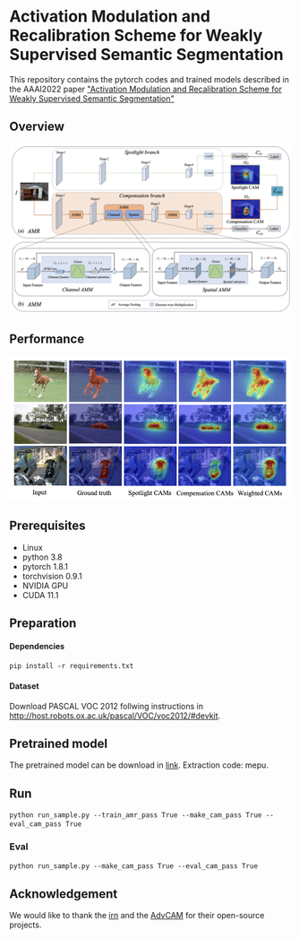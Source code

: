 # Activation Modulation and Recalibration Scheme for Weakly Supervised Semantic Segmentation

This repository contains the pytorch codes and trained models described in the AAAI2022 paper ["Activation Modulation and Recalibration Scheme for Weakly Supervised Semantic Segmentation"](https://arxiv.org/abs/2112.08996)

## Overview

![overview](img/framework.png)

## Performance

![performance](img/Visualizations.png)

## Prerequisites

* Linux
* python 3.8
* pytorch 1.8.1
* torchvision 0.9.1
* NVIDIA GPU
* CUDA 11.1

## Preparation

#### Dependencies

```
pip install -r requirements.txt
```

#### Dataset

Download PASCAL VOC 2012 follwing instructions in http://host.robots.ox.ac.uk/pascal/VOC/voc2012/#devkit.

## Pretrained model

The pretrained model can be download in [link](https://pan.baidu.com/s/1YDwKHZExO55gZqOwl0gqIw).
Extraction code: mepu.

## Run

```
python run_sample.py --train_amr_pass True --make_cam_pass True --eval_cam_pass True
```

### Eval

```
python run_sample.py --make_cam_pass True --eval_cam_pass True
```

## Acknowledgement

We would like to thank the [irn](https://github.com/jiwoon-ahn/irn) and the [AdvCAM](https://github.com/jbeomlee93/AdvCAM) for their open-source projects.
